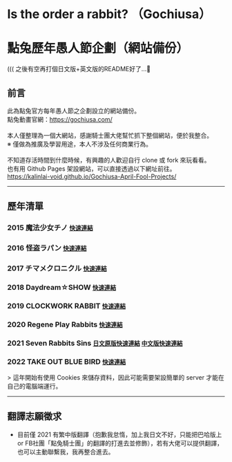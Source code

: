 # Is the order a rabbit? （Gochiusa）
# 點兔歷年愚人節企劃（網站備份）
((( 之後有空再打個日文版+英文版的README好了...🤔

## 前言
此為點兔官方每年愚人節之企劃設立的網站備份。<br>
點兔動畫官網：https://gochiusa.com/<br>
<br>
本人僅整理為一個大網站，感謝騎士團大佬幫忙抓下整個網站，便於我整合。<br>
※ 僅做為推廣及學習用途，本人不涉及任何商業行為。<br>
<br>
不知道存活時間到什麼時候，有興趣的人歡迎自行 clone 或 fork 來玩看看。<br>
也有用 Github Pages 架設網站，可以直接透過以下網址前往。<br>
https://kalinlai-void.github.io/Gochiusa-April-Fool-Projects/<br>

---
## 歷年清單

### 2015 魔法少女チノ <small>[快速連結](https://kalinlai-void.github.io/Gochiusa-April-Fool-Projects/gochiusa2015/index.html)</small>

### 2016 怪盗ラパン <small>[快速連結](https://kalinlai-void.github.io/Gochiusa-April-Fool-Projects/gochiusa2016/index.html)</small>

### 2017 チマメクロニクル <small>[快速連結](https://kalinlai-void.github.io/Gochiusa-April-Fool-Projects/gochiusa2017/index.html) </small>

### 2018 Daydream☆SHOW <small>[快速連結](https://kalinlai-void.github.io/Gochiusa-April-Fool-Projects/gochiusa2018/index.html)</small>

### 2019 CLOCKWORK RABBIT <small>[快速連結](https://kalinlai-void.github.io/Gochiusa-April-Fool-Projects/gochiusa2019/index.html)</small>

### 2020 Regene Play Rabbits <small>[快速連結](https://kalinlai-void.github.io/Gochiusa-April-Fool-Projects/gochiusa2020/index.html)</small>

### 2021 Seven Rabbits Sins <small>[日文原版快速連結](https://kalinlai-void.github.io/Gochiusa-April-Fool-Projects/gochiusa2021/ja/index.html) </small> <small>[中文版快速連結](https://kalinlai-void.github.io/Gochiusa-April-Fool-Projects/gochiusa2021/zh-tw/index.html)</small>

<h3> 2022 TAKE OUT BLUE BIRD <a href="https://kalinlai-void.github.io/Gochiusa-April-Fool-Projects/gochiusa2022/ja/index.html" style="font-size: smaller;">快速連結</a></h3>
> 這年開始有使用 Cookies 來儲存資料，因此可能需要架設簡單的 server 才能在自己的電腦端運行。

---
## 翻譯志願徵求
- 目前僅 2021 有繁中版翻譯（抱歉我怠惰，加上我日文不好，只能把巴哈版上 or FB社團「點兔騎士團」的翻譯的打進去並修飾），若有大佬可以提供翻譯，也可以主動聯繫我，我再整合進去。